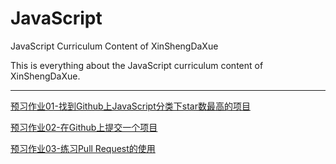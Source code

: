 # JavaScript

JavaScript Curriculum Content of XinShengDaXue

This is everything about the JavaScript curriculum content of XinShengDaXue.

---

[预习作业01-找到Github上JavaScript分类下star数最高的项目](https://github.com/Dream4ever/JavaScript/wiki/%E9%A2%84%E4%B9%A0%E4%BD%9C%E4%B8%9A01-%E6%89%BE%E5%88%B0Github%E4%B8%8AJavaScript%E5%88%86%E7%B1%BB%E4%B8%8Bstar%E6%95%B0%E6%9C%80%E9%AB%98%E7%9A%84%E9%A1%B9%E7%9B%AE)

[预习作业02-在Github上提交一个项目](https://github.com/Dream4ever/JavaScript/wiki/%E9%A2%84%E4%B9%A0%E4%BD%9C%E4%B8%9A02-%E5%9C%A8Github%E4%B8%8A%E6%8F%90%E4%BA%A4%E4%B8%80%E4%B8%AA%E9%A1%B9%E7%9B%AE)

[预习作业03-练习Pull Request的使用](https://github.com/Dream4ever/JavaScript/wiki/%E9%A2%84%E4%B9%A0%E4%BD%9C%E4%B8%9A03-%E7%BB%83%E4%B9%A0Pull-Request%E7%9A%84%E4%BD%BF%E7%94%A8)

